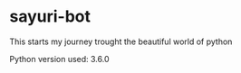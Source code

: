 # sayuri-bot
This starts my journey trought the beautiful world of python

Python version used: 3.6.0
